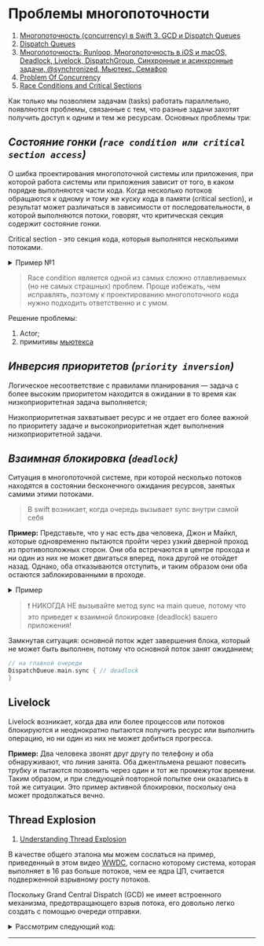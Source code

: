 # Проблемы многопоточности

1. [Многопоточность (concurrency) в Swift 3. GCD и Dispatch Queues](https://habr.com/ru/post/320152/#:~:text=race%20condition)
2. [Dispatch Queues](https://developer.apple.com/library/archive/documentation/General/Conceptual/ConcurrencyProgrammingGuide/OperationQueues/OperationQueues.html#//apple_ref/doc/uid/TP40008091-CH102-SW28)
3. [Многопоточность: Runloop, Многопоточность в iOS и macOS, Deadlock, Livelock, DispatchGroup, Синхронные и асинхронные задачи, @synchronized, Мьютекс, Семафор](https://github.com/dashvlas/awesome-ios-interview/blob/master/Resources/Russian.md#Способы-достижения-многопоточности-в-ios-и-macos)
4. [Problem Of Concurrency](https://www.kodeco.com/books/concurrency-by-tutorials/v2.0/chapters/5-concurrency-problems#toc-chapter-008-anchor-001)
5. [Race Conditions and Critical Sections
](https://jenkov.com/tutorials/java-concurrency/race-conditions-and-critical-sections.html)

Как только мы позволяем задачам (tasks) работать параллельно, появляются проблемы, связанные с тем, что разные задачи захотят получить доступ к одним и тем же ресурсам.
Основных проблемы три:

## ***Состояние гонки (`race condition или critical section access`)*** 

О шибка проектирования многопоточной системы или приложения, при которой работа системы или приложения зависит от того, в каком порядке выполняются части кода.  Когда несколько потоков обращаются к одному и тому же куску кода в памяти (сritical section), и результат может различаться в зависимости от последовательности, в которой выполняются потоки, говорят, что критическая секция содержит состояние гонки.

Critical section - это секция кода, которыя выполнятся несколькими потоками.


<details><summary>Пример №1</summary>
<p> 

Пример взят [отсюда](https://habr.com/ru/post/578752/#:~:text=Race%20Condition).
  
```swift
// 1
var value: Int = 0
let serialQueue = DispatchQueue(label: "ru.popov.serial-queue")

// 2
func increment() { value += 1 }

// 3
serialQueue.async {
    // 4
    sleep(5)
    increment()
}

// 5
print(value)

// 6
value = 10

// 7
serialQueue.sync {
    increment()
}

// 8
print(value) // 12
```
  
1. Создаем свойство value и последовательную очередь serialQueue

2. Описываем функцию инкрементирования value

3. Планируем задачу и сразу же возвращаем управление вызывающей очереди

4. Имитируем продолжительную работу усыпляя поток и тут же вызываем функцию increment

5. Выводим в консоль значение переменной value, получаем 0 и вот тут начинается самое интересное. Для полноты картины представьте, что начиная с этого пункта и до конца сниппета, код находится в другой части приложения, а зависимости (value, serialQueue) переданы через DI. То есть вы и понятия не имеете, что через 5 секунд value будет инкрементирован. Мы получаем в консоли значение 0 и для нас это своего рода source of truth.

6. Передаем в переменную value новое значение

7. На этот раз инкрементируем синхронно

8. Снова выводим значение value в консоль. Ожидаем получить 11, но получаем 12.

Попробуем визуализировать пример:

<img src="https://habrastorage.org/r/w1560/getpro/habr/upload_files/d85/a5a/bf2/d85a5abf2b488e80d925d650e446d115.png" alt="alt text" width="700" height="550">


Чтобы решить нашу, достаточно синхронизировать вызывающую очередь и serialQueue, тогда мы сможем гарантировать работу с актуальным значением value:
  
```swift
var value: Int = 0
let serialQueue = DispatchQueue(label: "ru.popov.serial-queue")

func increment() { value += 1 }

serialQueue.sync {
    sleep(5)
    increment()
}

print(value)

value = 10

serialQueue.sync {
    increment()
}

print(value) // 11
```
  
И снова визуализируем:
 
<img src="https://habrastorage.org/getpro/habr/upload_files/203/414/217/203414217a2aab50f8c96be9e291283a.png" alt="alt text" width="700" height="550">
  
</p>
</details>



> Race condition является одной из самых сложно отлавливаемых (но не самых страшных) проблем. Проще избежать, чем исправлять, поэтому к проектированию многопоточного кода нужно подходить ответственно и с умом.

Решение проблемы:

1) Actor;
2) примитивы [мьютекса](./Concurrency.md)

## ***Инверсия приоритетов (`priority inversion`)*** 

Логическое несоответствие с правилами планирования — задача с более высоким приоритетом находится в ожидании в то время как низкоприоритетная задача выполняется;

Низкоприоритетная захватывает ресурс и не отдает его более важной по приоритету задаче и высокоприоритетная ждет выполнения низкоприоритетной задачи.  

## ***Взаимная блокировка (`deadlock`)*** 

Ситуация в многопоточной системе, при которой несколько потоков находятся в состоянии бесконечного ожидания ресурсов, занятых самими этими потоками.

> В swift возникает, когда очередь вызывает sync внутри самой себя

**Пример:** Представьте, что у нас есть два человека, Джон и Майкл, которые одновременно пытаются пройти через узкий дверной проход из противоположных сторон. Они оба встречаются в центре прохода и ни один из них не может двигаться вперед, пока другой не отойдет назад. Однако, оба отказываются отступить, и таким образом они оба остаются заблокированными в проходе.
  
<details><summary>Пример</summary>
<p>  

Первое закрытие не может быть завершено до тех пор, пока не будет завершено второе закрытие:

```swift
let serialQueue = DispatchQueue(label: "com.popov.app.exampleQueue")
serialQueue.sync {
    // ...
    serialQueue.sync { // deadlock
        // ...
    }
}
```

</p>
</details>

> ❗ НИКОГДА НЕ вызывайте метод sync на main queue, потому что это приведет к взаимной блокировке (deadlock) вашего приложения!

Замкнутая ситуация: основной поток ждет завершения блока, который не может быть выполнен, потому что основной поток занят ожиданием;


```swift
// на главной очереди
DispatchQueue.main.sync { // deadlock
}
```

## Livelock

Livelock возникает, когда два или более процессов или потоков блокируются и неоднократно пытаются получить ресурс или выполнить операцию, но ни один из них не может добиться прогресса.

**Пример:** Два человека звонят друг другу по телефону и оба обнаруживают, что линия занята. Оба джентльмена решают повесить трубку и пытаются позвонить через один и тот же промежуток времени. Таким образом, и при следующей повторной попытке они оказались в той же ситуации. Это пример активной блокировки, поскольку она может продолжаться вечно.

## Thread Explosion

1. [Understanding Thread Explosion](https://swiftsenpai.com/swift/swift-concurrency-prevent-thread-explosion/)

В качестве общего эталона мы можем сослаться на пример, приведенный в этом видео [WWDC](https://developer.apple.com/videos/play/wwdc2021/10254/?time=514), согласно которому система, которая выполняет в 16 раз больше потоков, чем ее ядра ЦП, считается подверженной взрывному росту потоков.

Поскольку Grand Central Dispatch (GCD) не имеет встроенного механизма, предотвращающего взрыв потока, его довольно легко создать с помощью очереди отправки.

<details><summary>Рассмотрим следующий код:</summary>
<p>

```swift
final class HeavyWork {
    static func dispatchGlobal(seconds: UInt32) {
        DispatchQueue.global(qos: .background).async {
            sleep(seconds)
        }
    }
}

// Execution:
for _ in 1...150 {
    HeavyWork.dispatchGlobal(seconds: 3)
}
```

После выполнения приведенный выше код создаст в общей сложности 150 потоков, что приведет к взрыву потоков. В этом можно убедиться, приостановив выполнение и проверив навигатор отладки.

Навигатор отладки, показывающий взрыв потока:
![Навигатор отладки, показывающий взрыв потока](https://i0.wp.com/swiftsenpai.com/wp-content/uploads/2022/11/sc-prevent-explosion-gcd-debug-nav.png?resize=1024%2C663&ssl=1) 

</p>
</details>

---
